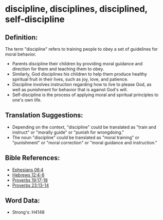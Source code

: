 # discipline, disciplines, disciplined, self-discipline #

## Definition: ##

The term "discipline" refers to training people to obey a set of guidelines for moral behavior.

* Parents discipline their children by providing moral guidance and direction for them and teaching them to obey.
* Similarly, God disciplines his children to help them produce healthy spiritual fruit in their lives, such as joy, love, and patience.
* Discipline involves instruction regarding how to live to please God, as well as punishment for behavior that is against God's will.
* Self-discipline is the process of applying moral and spiritual principles to one's own life.

## Translation Suggestions: ##

* Depending on the context, "discipline" could be translated as "train and instruct" or "morally guide" or "punish for wrongdoing."
* The noun "discipline" could be translated as "moral training" or "punishment" or "moral correction" or "moral guidance and instruction."

## Bible References: ##

* [Ephesians 06:4](rc://en/tn/help/eph/06/04)
* [Hebrews 12:4-6](rc://en/tn/help/heb/12/04)
* [Proverbs 19:17-18](rc://en/tn/help/pro/19/17)
* [Proverbs 23:13-14](rc://en/tn/help/pro/23/13)


## Word Data: ##

* Strong's: H4148
